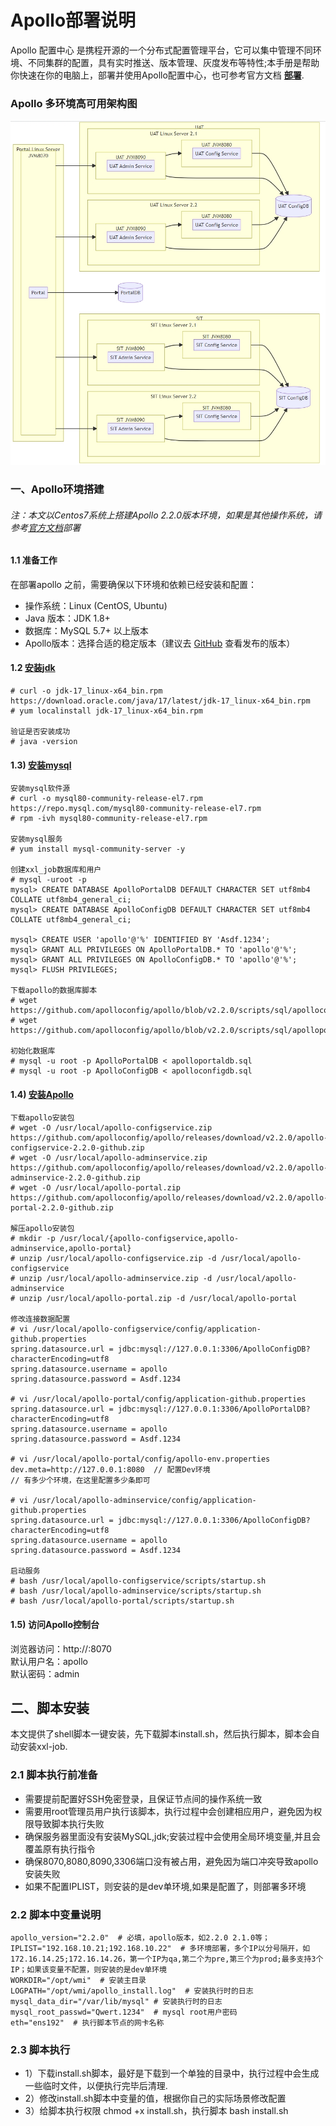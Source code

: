 # Apollo部署说明
Apollo 配置中心 是携程开源的一个分布式配置管理平台，它可以集中管理不同环境、不同集群的配置，具有实时推送、版本管理、灰度发布等特性;本手册是帮助你快速在你的电脑上，部署并使用Apollo配置中心，也可参考官方文档 <b>[部署](https://www.apolloconfig.com/#/zh/deployment/quick-start)</b>.

### Apollo 多环境高可用架构图
<img alt="apollo-design-mode" src="../pics/apollo_cluster_mode.png">

### 一、Apollo环境搭建

###### 注：本文以Centos7系统上搭建Apollo 2.2.0版本环境，如果是其他操作系统，请参考[官方文档](https://www.apolloconfig.com/#/zh/deployment/quick-start)部署

#### 1.1 准备工作
在部署apollo 之前，需要确保以下环境和依赖已经安装和配置：
* 操作系统：Linux (CentOS, Ubuntu)
* Java 版本：JDK 1.8+
* 数据库：MySQL 5.7+ 以上版本
* Apollo版本：选择合适的稳定版本（建议去 [GitHub](https://github.com/apolloconfig/apollo/releases) 查看发布的版本）

#### 1.2 [安装jdk](https://www.oracle.com/java/technologies/downloads/#java17)
```
# curl -o jdk-17_linux-x64_bin.rpm  https://download.oracle.com/java/17/latest/jdk-17_linux-x64_bin.rpm
# yum localinstall jdk-17_linux-x64_bin.rpm

验证是否安装成功
# java -version
```

#### 1.3) [安装mysql](https://downloads.mysql.com/archives/community/)
```
安装mysql软件源
# curl -o mysql80-community-release-el7.rpm https://repo.mysql.com/mysql80-community-release-el7.rpm
# rpm -ivh mysql80-community-release-el7.rpm

安装mysql服务
# yum install mysql-community-server -y

创建xxl_job数据库和用户
# mysql -uroot -p
mysql> CREATE DATABASE ApolloPortalDB DEFAULT CHARACTER SET utf8mb4 COLLATE utf8mb4_general_ci;
mysql> CREATE DATABASE ApolloConfigDB DEFAULT CHARACTER SET utf8mb4 COLLATE utf8mb4_general_ci;

mysql> CREATE USER 'apollo'@'%' IDENTIFIED BY 'Asdf.1234';
mysql> GRANT ALL PRIVILEGES ON ApolloPortalDB.* TO 'apollo'@'%';
mysql> GRANT ALL PRIVILEGES ON ApolloConfigDB.* TO 'apollo'@'%';
mysql> FLUSH PRIVILEGES;

下载apollo的数据库脚本
# wget https://github.com/apolloconfig/apollo/blob/v2.2.0/scripts/sql/apolloconfigdb.sql
# wget https://github.com/apolloconfig/apollo/blob/v2.2.0/scripts/sql/apolloportaldb.sql

初始化数据库
# mysql -u root -p ApolloPortalDB < apolloportaldb.sql
# mysql -u root -p ApolloConfigDB < apolloconfigdb.sql
```

#### 1.4) [安装Apollo](https://www.apolloconfig.com/#/zh/deployment/quick-start)

```
下载apollo安装包
# wget -O /usr/local/apollo-configservice.zip https://github.com/apolloconfig/apollo/releases/download/v2.2.0/apollo-configservice-2.2.0-github.zip
# wget -O /usr/local/apollo-adminservice.zip https://github.com/apolloconfig/apollo/releases/download/v2.2.0/apollo-adminservice-2.2.0-github.zip
# wget -O /usr/local/apollo-portal.zip https://github.com/apolloconfig/apollo/releases/download/v2.2.0/apollo-portal-2.2.0-github.zip

解压apollo安装包
# mkdir -p /usr/local/{apollo-configservice,apollo-adminservice,apollo-portal}
# unzip /usr/local/apollo-configservice.zip -d /usr/local/apollo-configservice
# unzip /usr/local/apollo-adminservice.zip -d /usr/local/apollo-adminservice
# unzip /usr/local/apollo-portal.zip -d /usr/local/apollo-portal 

修改连接数据配置
# vi /usr/local/apollo-configservice/config/application-github.properties
spring.datasource.url = jdbc:mysql://127.0.0.1:3306/ApolloConfigDB?characterEncoding=utf8
spring.datasource.username = apollo
spring.datasource.password = Asdf.1234

# vi /usr/local/apollo-portal/config/application-github.properties
spring.datasource.url = jdbc:mysql://127.0.0.1:3306/ApolloPortalDB?characterEncoding=utf8
spring.datasource.username = apollo
spring.datasource.password = Asdf.1234

# vi /usr/local/apollo-portal/config/apollo-env.properties
dev.meta=http://127.0.0.1:8080  // 配置Dev环境
// 有多少个环境，在这里配置多少条即可

# vi /usr/local/apollo-adminservice/config/application-github.properties
spring.datasource.url = jdbc:mysql://127.0.0.1:3306/ApolloConfigDB?characterEncoding=utf8
spring.datasource.username = apollo
spring.datasource.password = Asdf.1234

启动服务
# bash /usr/local/apollo-configservice/scripts/startup.sh
# bash /usr/local/apollo-adminservice/scripts/startup.sh
# bash /usr/local/apollo-portal/scripts/startup.sh
```

#### 1.5) 访问Apollo控制台
浏览器访问：http://<your-server-ip>:8070  <br>
默认用户名：apollo <br>
默认密码：admin

## 二、脚本安装
本文提供了shell脚本一键安装，先下载脚本install.sh，然后执行脚本，脚本会自动安装xxl-job.

### 2.1 脚本执行前准备
* 需要提前配置好SSH免密登录，且保证节点间的操作系统一致
* 需要用root管理员用户执行该脚本，执行过程中会创建相应用户，避免因为权限导致脚本执行失败
* 确保服务器里面没有安装MySQL,jdk;安装过程中会使用全局环境变量,并且会覆盖原有执行指令
* 确保8070,8080,8090,3306端口没有被占用，避免因为端口冲突导致apollo安装失败
* 如果不配置IPLIST，则安装的是dev单环境,如果是配置了，则部署多环境

### 2.2 脚本中变量说明
```
apollo_version="2.2.0"  # 必填，apollo版本，如2.2.0 2.1.0等；
IPLIST="192.168.10.21;192.168.10.22"  # 多环境部署，多个IP以分号隔开，如172.16.14.25;172.16.14.26，第一个IP为qa,第二个为pre,第三个为prod;最多支持3个IP；如果该变量不配置，则安装的是dev单环境
WORKDIR="/opt/wmi"  # 安装主目录
LOGPATH="/opt/wmi/apollo_install.log"  # 安装执行时的日志
mysql_data_dir="/var/lib/mysql" # 安装执行时的日志
mysql_root_passwd="Qwert.1234"  # mysql root用户密码
eth="ens192"  # 执行脚本节点的网卡名称  
```

### 2.3 脚本执行
+ 1）下载install.sh脚本，最好是下载到一个单独的目录中，执行过程中会生成一些临时文件，以便执行完毕后清理.
+ 2）修改install.sh脚本中变量的值，根据你自己的实际场景修改配置
+ 3）给脚本执行权限 chmod +x install.sh，执行脚本 bash install.sh
